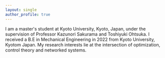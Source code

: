 ```yaml
---
layout: single
author_profile: true
---
```


I am a master's student at Kyoto University, Kyoto, Japan, under the supervision of Professor Kazunori Sakurama and Toshiyuki Ohtsuka. I received a B.E in Mechanical Engineering in 2022 from Kyoto University, Kyotom Japan. My research interests lie at the intersection of optimization, control theory and networked systems.
